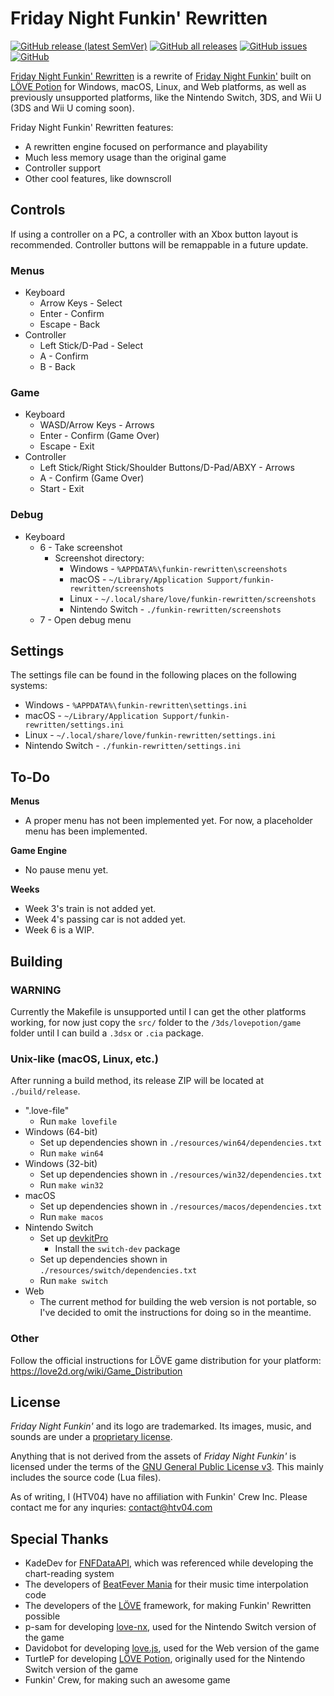 # Friday Night Funkin' Rewritten

[![GitHub release (latest SemVer)](https://img.shields.io/github/v/release/HTV04/funkin-rewritten?style=flat-square)](https://github.com/HTV04/funkin-rewritten/releases/latest)
[![GitHub all releases](https://img.shields.io/github/downloads/HTV04/funkin-rewritten/total?style=flat-square)](https://github.com/HTV04/funkin-rewritten/releases)
[![GitHub issues](https://img.shields.io/github/issues/HTV04/funkin-rewritten?style=flat-square)](https://github.com/HTV04/funkin-rewritten/issues)
[![GitHub](https://img.shields.io/github/license/HTV04/funkin-rewritten?style=flat-square)](https://github.com/HTV04/funkin-rewritten/blob/main/LICENSE)

[Friday Night Funkin' Rewritten](https://github.com/HTV04/funkin-rewritten) is a rewrite of [Friday Night Funkin'](https://ninja-muffin24.itch.io/funkin) built on [LÖVE Potion](https://lovebrew.org/) for Windows, macOS, Linux, and Web platforms, as well as previously unsupported platforms, like the Nintendo Switch, 3DS, and Wii U (3DS and Wii U coming soon).

Friday Night Funkin' Rewritten features:
* A rewritten engine focused on performance and playability
* Much less memory usage than the original game
* Controller support
* Other cool features, like downscroll

## Controls

If using a controller on a PC, a controller with an Xbox button layout is recommended. Controller buttons will be remappable in a future update.

### Menus

* Keyboard
  * Arrow Keys - Select
  * Enter - Confirm
  * Escape - Back
* Controller
  * Left Stick/D-Pad - Select
  * A - Confirm
  * B - Back

### Game

* Keyboard
  * WASD/Arrow Keys - Arrows
  * Enter - Confirm (Game Over)
  * Escape - Exit
* Controller
  * Left Stick/Right Stick/Shoulder Buttons/D-Pad/ABXY - Arrows
  * A - Confirm (Game Over)
  * Start - Exit

### Debug

* Keyboard
  * 6 - Take screenshot
    * Screenshot directory:
      * Windows - `%APPDATA%\funkin-rewritten\screenshots`
      * macOS - `~/Library/Application Support/funkin-rewritten/screenshots`
	  * Linux - `~/.local/share/love/funkin-rewritten/screenshots`
	  * Nintendo Switch - `./funkin-rewritten/screenshots`
  * 7 - Open debug menu

## Settings

The settings file can be found in the following places on the following systems:
* Windows - `%APPDATA%\funkin-rewritten\settings.ini`
* macOS - `~/Library/Application Support/funkin-rewritten/settings.ini`
* Linux - `~/.local/share/love/funkin-rewritten/settings.ini`
* Nintendo Switch - `./funkin-rewritten/settings.ini`

## To-Do

**Menus**
* A proper menu has not been implemented yet. For now, a placeholder menu has been implemented.

**Game Engine**
* No pause menu yet.

**Weeks**
* Week 3's train is not added yet.
* Week 4's passing car is not added yet.
* Week 6 is a WIP.

## Building

### WARNING

Currently the Makefile is unsupported until I can get the other platforms working, for now just copy the `src/` folder to the `/3ds/lovepotion/game` folder until I can build a `.3dsx` or `.cia` package.

### Unix-like (macOS, Linux, etc.)

After running a build method, its release ZIP will be located at `./build/release`.

* ".love-file"
  * Run `make lovefile`
* Windows (64-bit)
  * Set up dependencies shown in `./resources/win64/dependencies.txt`
  * Run `make win64`
* Windows (32-bit)
  * Set up dependencies shown in `./resources/win32/dependencies.txt`
  * Run `make win32`
* macOS
  * Set up dependencies shown in `./resources/macos/dependencies.txt`
  * Run `make macos`
* Nintendo Switch
  * Set up [devkitPro](https://devkitpro.org/wiki/Getting_Started)
    * Install the `switch-dev` package
  * Set up dependencies shown in `./resources/switch/dependencies.txt`
  * Run `make switch`
* Web
  * The current method for building the web version is not portable, so I've decided to omit the instructions for doing so in the meantime.

### Other

Follow the official instructions for LÖVE game distribution for your platform: https://love2d.org/wiki/Game_Distribution

## License

*Friday Night Funkin'* and its logo are trademarked. Its images, music, and sounds are under a [proprietary license](https://github.com/FunkinCrew/funkin.assets/blob/main/LICENSE.md).

Anything that is not derived from the assets of *Friday Night Funkin'* is licensed under the terms of the [GNU General Public License v3](LICENSE). This mainly includes the source code (Lua files).

As of writing, I (HTV04) have no affiliation with Funkin' Crew Inc. Please contact me for any inquries: contact@htv04.com

## Special Thanks

* KadeDev for [FNFDataAPI](https://github.com/KadeDev/FNFDataAPI), which was referenced while developing the chart-reading system
* The developers of [BeatFever Mania](https://github.com/Sulunia/beatfever) for their music time interpolation code
* The developers of the [LÖVE](https://love2d.org/) framework, for making Funkin' Rewritten possible
* p-sam for developing [love-nx](https://github.com/retronx-team/love-nx), used for the Nintendo Switch version of the game
* Davidobot for developing [love.js](https://github.com/Davidobot/love.js), used for the Web version of the game
* TurtleP for developing [LÖVE Potion](https://github.com/lovebrew/LovePotion), originally used for the Nintendo Switch version of the game
* Funkin' Crew, for making such an awesome game
